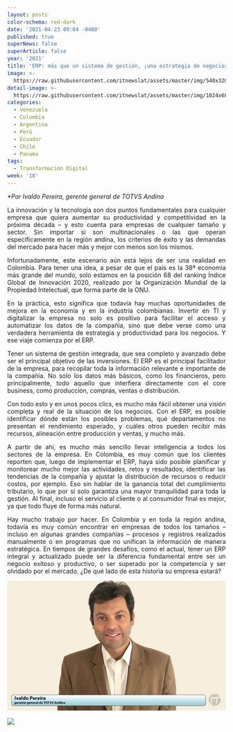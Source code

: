 ```yaml
---
layout: posts
color-schema: red-dark
date: '2021-04-23 09:04 -0400'
published: true
superNews: false
superArticle: false
year: '2021'
title: 'ERP: más que un sistema de gestión, ¡una estrategia de negocios!'
image: >-
  https://raw.githubusercontent.com/itnewslat/assets/master/img/540x320/Ivaldo-Pereira-p.jpg
detail-image: >-
  https://raw.githubusercontent.com/itnewslat/assets/master/img/1024x680/Ivaldo-Pereira-g.jpg
categories:
  - Venezuela
  - Colombia
  - Argentina
  - Perú
  - Ecuador
  - Chile
  - Panama
tags:
  - Transformación Digital
week: '18'
---
```

<p style="text-align: justify;"><strong></strong></p>
<p style="text-align: justify;"><em>*Por Ivaldo Pereira, gerente general de TOTVS Andina</em></p>
<p style="text-align: justify;">La innovación y la tecnología son dos puntos fundamentales para cualquier empresa que quiera aumentar su productividad y competitividad en la próxima década – y esto cuenta para empresas de cualquier tamaño y sector. Sin importar si son multinacionales o las que operan específicamente en la región andina, los criterios de éxito y las demandas del mercado para hacer más y mejor con menos son los mismos.</p>
<p style="text-align: justify;">Infortunadamente, este escenario aún está lejos de ser una realidad en Colombia. Para tener una idea, a pesar de que el país es la 38ª economía más grande del mundo, solo estamos en la posición 68 del ranking Índice Global de Innovación 2020, realizado por la Organización Mundial de la Propiedad Intelectual, que forma parte de la ONU.</p>
<p style="text-align: justify;">En la práctica, esto significa que todavía hay muchas oportunidades de mejora en la economía y en la industria colombianas. Invertir en TI y digitalizar la empresa no solo es positivo para facilitar el acceso y automatizar los datos de la compañía, sino que debe verse como una verdadera herramienta de estrategia y productividad para los negocios. Y ese viaje comienza por el ERP.</p>
<p style="text-align: justify;">Tener un sistema de gestión integrada, que sea completo y avanzado debe ser el principal objetivo de las inversiones. El ERP es el principal facilitador de la empresa, para recopilar toda la información relevante e importante de la compañía. No solo los datos más básicos, como los financieros, pero principalmente, todo aquello que interfiera directamente con el core business, como producción, compras, ventas o distribución.</p>
<p style="text-align: justify;">Con todo esto y en unos pocos clics, es mucho más fácil obtener una visión completa y real de la situación de los negocios. Con el ERP, es posible identificar dónde están los posibles problemas, qué departamentos no presentan el rendimiento esperado, y cuáles otros pueden recibir más recursos, alineación entre producción y ventas, y mucho más.</p>
<p style="text-align: justify;">A partir de ahí, es mucho más sencillo llevar inteligencia a todos los sectores de la empresa. En Colombia, es muy común que los clientes reporten que, luego de implementar el ERP, haya sido posible planificar y monitorear mucho mejor las actividades, retos y resultados, identificar las tendencias de la compañía y ajustar la distribución de recursos o reducir costos, por ejemplo. Eso sin hablar de la ganancia total del cumplimiento tributario, lo que por sí solo garantiza una mayor tranquilidad para toda la gestión. Al final, incluso el servicio al cliente o al consumidor final es mejor, ya que todo fluye de forma más natural.</p>
<p style="text-align: justify;">Hay mucho trabajo por hacer. En Colombia y en toda la región andina, todavía es muy común encontrar en empresas de todos los tamaños – incluso en algunas grandes compañías – procesos y registros realizados manualmente o en programas que no unifican la información de manera estratégica. En tiempos de grandes desafíos, como el actual, tener un ERP integral y actualizado puede ser la diferencia fundamental entre ser un negocio exitoso y productivo, o ser superado por la competencia y ser olvidado por el mercado. ¿De qué lado de esta historia su empresa estará?</p>

![](https://raw.githubusercontent.com/itnewslat/assets/master/img/540x320/Ivaldo-Pereira-p.jpg)

<img src="https://tracker.metricool.com/c3po.jpg?hash=56f88a41e39ab42c063cc51676587a04"/>

